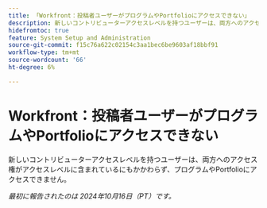 ```yaml
---
title: 「Workfront：投稿者ユーザーがプログラムやPortfolioにアクセスできない」
description: 新しいコントリビューターアクセスレベルを持つユーザーは、両方へのアクセス権がアクセスレベルに含まれているにもかかわらず、プログラムやPortfolioにアクセスできません。
hidefromtoc: true
feature: System Setup and Administration
source-git-commit: f15c76a622c02154c3aa1bec6be9603af18bbf91
workflow-type: tm+mt
source-wordcount: '66'
ht-degree: 6%

---
```


# Workfront：投稿者ユーザーがプログラムやPortfolioにアクセスできない

新しいコントリビューターアクセスレベルを持つユーザーは、両方へのアクセス権がアクセスレベルに含まれているにもかかわらず、プログラムやPortfolioにアクセスできません。

_最初に報告されたのは 2024年10月16日（PT）です。_
